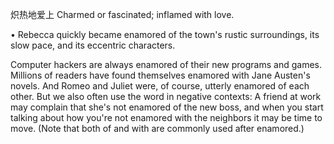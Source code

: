 炽热地爱上
 Charmed or fascinated; inflamed with love. 

•  Rebecca  quickly  became  enamored  of  the  town's  rustic  surroundings,  its  slow  pace,  and  its eccentric characters. 

Computer hackers are always enamored of their new programs and games. Millions of readers have
found themselves enamored with Jane Austen's novels. And Romeo and Juliet were, of course, utterly
enamored of each other. But we also often use the word in negative contexts: A friend at work may
complain that she's not enamored of the new boss, and when you start talking about how you're not
enamored with the neighbors it may be time to move. (Note that both of and with are commonly used
after enamored.)
